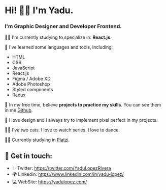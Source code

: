 # Hi! 👋🏼 I'm Yadu. 

###  I'm Graphic Designer and Developer Frontend. 

💪🏼 I'm currently studying to specialize in: **React.js**.

🥇 I've learned some languages and tools, including: 
* HTML
* CSS
* JavaScript
* React.js
* Figma / Adobe XD
* Adobe Photoshop
* Styled components
* Redux

💖 In my free time, believe **projects to practice my skills**.
 You can see them in me [Github](https://github.com/yadurani). 
 
🌸 I love design and I always try to implement pixel perfect in my projects.

👩😺 I've two cats. I love to watch series. I love to dance.

🎉✨ Currently studying in [Platzi](https://platzi.com).

## 💛 Get in touch: 
* ✨ Twitter: https://twitter.com/YaduLopezRivera
* 🌍 Linkedin: https://www.linkedin.com/in/yadu-lopez/
* 💻 WebSite: https://yadulopez.com/

<!--
**yadurani/yadurani** is a ✨ _special_ ✨ repository because its `README.md` (this file) appears on your GitHub profile.
-->
